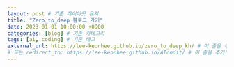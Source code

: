 ```yaml
---
layout: post # 기존 레이아웃 유지
title: "Zero_to_deep 블로그 가기"
date: 2023-01-01 10:00:00 +0900
categories: [blog] # 기존 카테고리
tags: [ai, coding] # 기존 태그
external_url: https://lee-keonhee.github.io/zero_to_deep_kh/ # 이 줄을 추가!
# 또는 redirect_to: https://lee-keonhee.github.io/AIcodit/ # 이 줄을 추가!
---
```


<!-- 이 포스트의 내용은 이제 중요하지 않습니다. -->
<!-- 방문자는 클릭 시 지정된 external_url로 이동합니다. -->